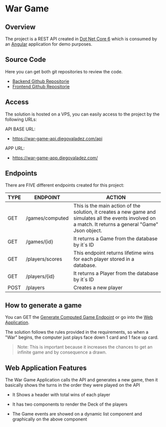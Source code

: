 # War Game

## Overview
The project is a REST API created in [Dot Net Core 6] which is consumed by an [Angular] application for demo purposes.

## Source Code
Here you can get both git repositories to review the code.

 - [Backend Github Repositorie]
 - [Frontend Github  Repositorie]

## Access
The solution is hosted on a VPS, you can easily access to the project by the following URLs:

API BASE URL:
- https://war-game-api.diegovaladez.com/api

APP URL:
- https://war-game-app.diegovaladez.com/

## Endpoints
There are FIVE different endpoints created for this project:

| TYPE  | ENDPOINT   | ACTION |
|---|---|---|
| GET |/games/computed   |This is the main action of the solution, it creates a new game and simulates all the events involved on a match. It returns a general "Game" Json object.   |
| GET |/games/{id}   |It returns a Game from the database by it´s ID |
| GET |/players/scores   |This endpoint returns lifetime wins for each player stored in a database. |
| GET |/players/{id}   |It returns a Player from the database by it´s ID  |
| POST |/players  |Creates a new player   |  


## How to generate a game

You can GET the [Generate Computed Game Endpoint] or go into the [Web Application].

The solution follows the rules provided in the requirements, so when a "War" begins, the 
computer just plays face down 1 card and 1 face up card.

> Note: This is important because it increases the chances to get an infinite game and by
consequence a drawn.


## Web Application Features

The War Game Application calls the API and generates a new game, then it basically
shows the turns in the order they were played on the API

- It Shows a header with total wins of each player
- It has two components to render the Deck of the players
- The Game events are showed on a dynamic list component and graphically 
on the above component



   [Generate Computed Game Endpoint]: <http://war-game-api.diegovaladez.com/api/games/computed>
   [web application]: <http://war-game-app.diegovaladez.com>
   [dot net core 6]: <https://dotnet.microsoft.com/en-us/download/dotnet/6.0>
   [angular]: <https://angular.io/>
   [Backend Github Repositorie]: <https://github.com/DiegoValadz/war-game-api.git>
   [Frontend Github Repositorie]: <https://github.com/DiegoValadz/war-game-app.git>
